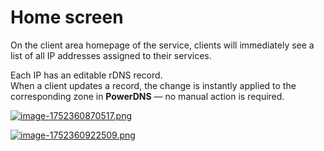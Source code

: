 # Home screen

On the client area homepage of the service, clients will immediately see a list of all IP addresses assigned to their services.

Each IP has an editable rDNS record.  
When a client updates a record, the change is instantly applied to the corresponding zone in **PowerDNS** — no manual action is required.

[![image-1752360870517.png](https://doc.puq.info/uploads/images/gallery/2025-07/scaled-1680-/image-1752360870517.png)](https://doc.puq.info/uploads/images/gallery/2025-07/image-1752360870517.png)

[![image-1752360922509.png](https://doc.puq.info/uploads/images/gallery/2025-07/scaled-1680-/image-1752360922509.png)](https://doc.puq.info/uploads/images/gallery/2025-07/image-1752360922509.png)